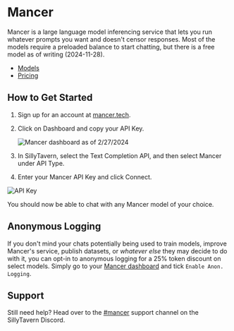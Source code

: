 # Mancer

Mancer is a large language model inferencing service that lets you run whatever prompts you want and doesn't censor responses. Most of the models require a preloaded balance to start chatting, but there is a free model as of writing (2024-11-28).

- [Models](https://mancer.tech/models)
- [Pricing](https://mancer.tech/pricing)

## How to Get Started

1. Sign up for an account at [mancer.tech](https://mancer.tech/).
2. Click on Dashboard and copy your API Key.

    ![Mancer dashboard as of 2/27/2024](/static/mancer-dashboard.png)

3. In SillyTavern, select the Text Completion API, and then select Mancer under API Type.
4. Enter your Mancer API Key and click Connect.

![API Key](/static/mancer-key.png)

You should now be able to chat with any Mancer model of your choice.

## Anonymous Logging

If you don't mind your chats potentially being used to train models, improve Mancer's service, publish datasets, or *whatever else* they may decide to do with it, you can opt-in to anonymous logging for a 25% token discount on select models. Simply go to your [Mancer dashboard](https://mancer.tech/dashboard.html) and tick `Enable Anon. Logging`.

## Support

Still need help? Head over to the [#mancer](https://discord.gg/Ze9UyNu3) support channel on the SillyTavern Discord.

